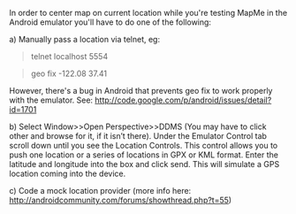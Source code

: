 In order to center map on current location while you're testing MapMe in the Android emulator you'll have to do one of the following:

a) Manually pass a location via telnet, eg:

> telnet localhost 5554

> geo fix -122.08 37.41

However, there's a bug in Android that prevents geo fix to work properly with the emulator.
See: http://code.google.com/p/android/issues/detail?id=1701

b) Select Window>>Open Perspective>>DDMS (You may have to click other and browse for it, if it isn’t there). Under the Emulator Control tab scroll down until you see the Location Controls. This control allows you to push one location or a series of locations in GPX or KML format. Enter the latitude and longitude into the box and click send. This will simulate a GPS location coming into the device.

c) Code a mock location provider (more info here: http://androidcommunity.com/forums/showthread.php?t=55)